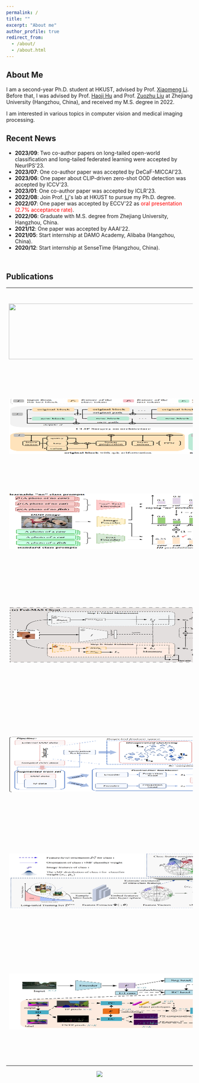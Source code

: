 ```yaml
---
permalink: /
title: ""
excerpt: "About me"
author_profile: true
redirect_from: 
  - /about/
  - /about.html
---
```

## <i class="fa fa-id-card" aria-hidden="true"></i> About Me ##
I am a second-year Ph.D. student at HKUST, advised by Prof. <a href="https://xmengli.github.io/">Xiaomeng Li</a>. Before that, I was advised by Prof. [Haoji Hu](https://person.zju.edu.cn/en/huhaoji) and Prof. [Zuozhu Liu](https://person.zju.edu.cn/lzz) at Zhejiang University (Hangzhou, China), and received my M.S. degree in 2022.

I am interested in various topics in computer vision and medical imaging processing.


## <i class="fa fa-rocket" aria-hidden="true"></i> Recent News ##

<ul style="width: auto; height: 300px; overflow: auto">

<li> <b>2023/09</b>: Two co-author papers on long-tailed open-world classification and long-tailed federated learning were accepted by NeurIPS'23. </li>
<li> <b>2023/07</b>: One co-author paper was accepted by DeCaF-MICCAI'23. </li>
<li> <b>2023/06</b>: One paper about CLIP-driven zero-shot OOD detection was accepted by ICCV'23. </li>
<li> <b>2023/01</b>: One co-author paper was accepted by ICLR'23. </li>
<li> <b>2022/08</b>: Join Prof. <a href="https://xmengli.github.io/">Li</a>'s lab at HKUST to pursue my Ph.D. degree.  </li>
<li> <b>2022/07</b>: One paper was accepted by ECCV'22 as <font color='red'>oral presentation (2.7% acceptance rate)</font>. </li>
<li> <b>2022/06</b>: Graduate with M.S. degree from Zhejiang University, Hangzhou, China. </li>
<li> <b>2021/12</b>: One paper was accepted by AAAI'22. </li>
<li> <b>2021/05</b>: Start internship at DAMO Academy, Alibaba (Hangzhou, China). </li>
<li> <b>2020/12</b>: Start internship at SenseTime (Hangzhou, China). </li>
  
</ul>

## <i class="fa fa-graduation-cap" aria-hidden="true"></i> Publications ##
<table style="border: none; border-collapse: collapse;" border="0">

<tr style="border-collapse: separate; border-spacing:30em;">
  <td style="border-collapse: collapse; border: none;">
    <img src="https://raw.githubusercontent.com/SiLangWHL/silangwhl.github.io/master/images/nips2023bai.png" width="800" height="150" />
  </td>
  <td style="border-collapse: collapse; border: none;">
    Jianhong Bai, Zuozhu Liu, <b>Hualiang Wang</b>, et al.
    "Towards Distribution-Agnostic Generalized Category Discovery".
    In <b>NIPS</b> 2023<br>
    <img src="https://raw.githubusercontent.com/SiLangWHL/silangwhl.github.io/master/images/pdf_icon.png" width="20" height="20" hspace="5">
    <span><a href="https://arxiv.org/pdf/2310.01376.pdf">Arxiv</a></span><br>
    <img src="https://raw.githubusercontent.com/SiLangWHL/silangwhl.github.io/master/images/github_icon.png" width="20" height="20" hspace="5">
    <span><a href="https://github.com/JianhongBai/BaCon">Code</a></span>
  </td>
</tr>

<tr style="border-collapse: separate; border-spacing:30em;">
  <td style="border-collapse: collapse; border: none;">
    <img src="https://raw.githubusercontent.com/SiLangWHL/silangwhl.github.io/master/images/ijcv_23_li.png" width="800" height="150" />
  </td>
  <td style="border-collapse: collapse; border: none;">
    Yi Li, <b>Hualiang Wang</b>, Yiqun Duan and Xiaomeng Li.
    "Clip surgery for better explainability with enhancement in open-vocabulary tasks".
    <b>Preprint</b> 2023<br>
    <img src="https://raw.githubusercontent.com/SiLangWHL/silangwhl.github.io/master/images/pdf_icon.png" width="20" height="20" hspace="5">
    <span><a href="https://arxiv.org/pdf/2304.05653.pdf">Arxiv</a></span><br>
    <img src="https://raw.githubusercontent.com/SiLangWHL/silangwhl.github.io/master/images/github_icon.png" width="20" height="20" hspace="5">
    <span><a href="https://github.com/xmed-lab/CLIP_Surgery">Code</a></span>
  </td>
</tr>

<tr style="border-collapse: separate; border-spacing:30em;">
  <td style="border-collapse: collapse; border: none;">
    <img src="https://raw.githubusercontent.com/SiLangWHL/silangwhl.github.io/master/images/iccv_23_wang.png" width="800" height="150" />
  </td>
  <td style="border-collapse: collapse; border: none;">
    <b>Hualiang Wang</b>, Yi Li, Huifeng Yao and Xiaomeng Li.
    "CLIPN for Zero-Shot OOD Detection: Teaching CLIP to Say No".
    In <b>ICCV</b> 2023<br>
    <img src="https://raw.githubusercontent.com/SiLangWHL/silangwhl.github.io/master/images/pdf_icon.png" width="20" height="20" hspace="5">
    <span><a href="https://arxiv.org/pdf/2308.12213.pdf">Arxiv</a></span><br>
    <img src="https://raw.githubusercontent.com/SiLangWHL/silangwhl.github.io/master/images/github_icon.png" width="20" height="20" hspace="5">
    <span><a href="https://github.com/xmed-lab/CLIPN">Code</a></span>
  </td>
</tr>

<tr style="border-collapse: separate; border-spacing:30em;">
  <td style="border-collapse: collapse; border: none;">
    <img src="https://raw.githubusercontent.com/SiLangWHL/silangwhl.github.io/master/images/DeCaF-MICCAI_23_marwan.png" width="800" height="150" />
  </td>
  <td style="border-collapse: collapse; border: none;">
    Marawan Elbatel, <b>Hualiang Wang</b>, Robert Martí, Huazhu Fu and Xiaomeng Li
    "Federated Model Aggregation via Self-Supervised Priors for Highly Imbalanced Medical Image Classification".
    In <b>DeCaF-MICCAI</b> 2023<br>
    <img src="https://raw.githubusercontent.com/SiLangWHL/silangwhl.github.io/master/images/pdf_icon.png" width="20" height="20" hspace="5">
    <span><a href="https://arxiv.org/pdf/2307.14959.pdf">Arxiv</a></span><br>
    <img src="https://raw.githubusercontent.com/SiLangWHL/silangwhl.github.io/master/images/github_icon.png" width="20" height="20" hspace="5">
    <span><a href="https://github.com/xmed-lab/Fed-MAS">Code</a></span>
  </td>
</tr>

<tr style="border-collapse: separate; border-spacing:30em;">
  <td style="border-collapse: collapse; border: none;">
    <img src="https://raw.githubusercontent.com/SiLangWHL/silangwhl.github.io/master/images/iclr_23_bai.png" width="800" height="150" />
  </td>
  <td style="border-collapse: collapse; border: none;">
    Jianhong Bai, Zuozhu Liu, <b>Hualiang Wang</b>, Jin Hao, Yang Feng, Huanpeng Chu and Haoji Hu.
    "On the Effectiveness of Out-of-Distribution Data in Self-Supervised Long-Tail Learning".
    In <b>ICLR</b> 2023<br>
    <img src="https://raw.githubusercontent.com/SiLangWHL/silangwhl.github.io/master/images/pdf_icon.png" width="20" height="20" hspace="5">
    <span><a href="https://arxiv.org/pdf/2306.04934.pdf">Arxiv</a></span><br>
    <img src="https://raw.githubusercontent.com/SiLangWHL/silangwhl.github.io/master/images/github_icon.png" width="20" height="20" hspace="5">
    <span><a href="https://github.com/JianhongBai/COLT">Code</a></span>
  </td>
</tr>

<tr style="border-collapse: separate; border-spacing:30em;">
  <td style="border-collapse: collapse; border: none;">
    <img src="https://raw.githubusercontent.com/SiLangWHL/silangwhl.github.io/master/images/vmf.png" width="800" height="150" />
  </td>
  <td style="border-collapse: collapse; border: none;">
    <b>Hualiang Wang</b>, Siming Fu, Xiaoxuan He, et al.
    "Towards Calibrated Hyper-sphere Representation via Distribution Overlap Coefficient for Long-tailed Learning".
    In <b>ECCV</b> 2022 (<font color='red'>Oral</font>).<br>
    <img src="https://raw.githubusercontent.com/SiLangWHL/silangwhl.github.io/master/images/pdf_icon.png" width="20" height="20" hspace="5">
    <span><a href="https://arxiv.org/pdf/2208.10043.pdf">Arxiv</a></span><br>
    <img src="https://raw.githubusercontent.com/SiLangWHL/silangwhl.github.io/master/images/github_icon.png" width="20" height="20" hspace="5">
    <span><a href="https://github.com/SiLangWHL/vMF-OP">Code</a></span>
  </td>
</tr>
 
<tr style="border-collapse: separate; border-spacing:30em;">
  <td style="border-collapse: collapse; border: none;">
    <img src="https://raw.githubusercontent.com/SiLangWHL/silangwhl.github.io/master/images/rch.png" width="800" height="150" />
  </td>
  <td style="border-collapse: collapse; border: none;">
    <b>Hualiang Wang</b>, Huanpeng Chu, Siming Fu, et al.
    "Renovate Yourself: Calibrating Feature Representation of Misclassified Pixels for Semantic Segmentation".
    In <b>AAAI</b> 2022<br>
    <img src="https://raw.githubusercontent.com/SiLangWHL/silangwhl.github.io/master/images/pdf_icon.png" width="20" height="20" hspace="5">
    <span><a href="https://ojs.aaai.org/index.php/AAAI/article/view/20145">Camera Ready</a></span><br>
    <img src="https://raw.githubusercontent.com/SiLangWHL/silangwhl.github.io/master/images/github_icon.png" width="20" height="20" hspace="5">
    <span><a href="https://github.com/VipaiLab/RCH">Code</a></span>
  </td>
</tr>
  
</table>

<div align="center"> <a href="https://clustrmaps.com/site/1bq1k" title="Visit tracker"><img src="//clustrmaps.com/map_v2.png?cl=080808&w=500&t=n&d=ruCxs5fSYmokIOdjMBdy2IxqKnq9RtaMoZPJhCgI5Gs&co=ffffff&ct=808080" /></a> </div>




